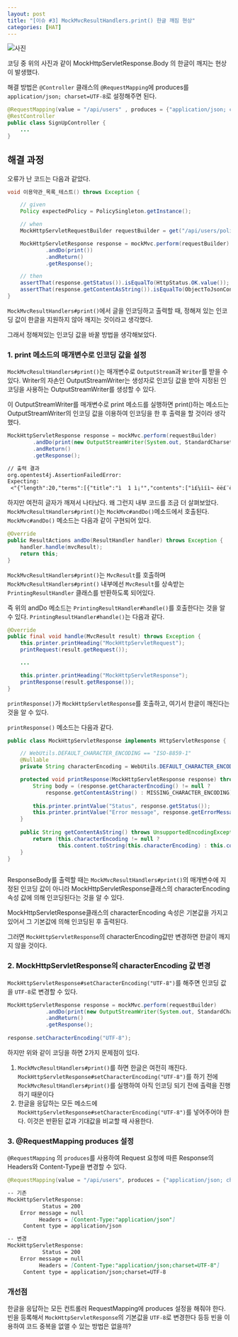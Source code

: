 ```yaml
---
layout: post
title: "[이슈 #3] MockMvcResultHandlers.print() 한글 깨짐 현상" 
categories: [HAT]
---
```




![사진](https://user-images.githubusercontent.com/56301069/92398415-7a0dc300-f163-11ea-9479-a4e77a8b80f8.png)

코딩 중 위의 사진과 같이 MockHttpServletResponse.Body 의 한글이 깨지는 
현상이 발생했다.

해결 방법은 `@Controller` 클래스의 `@RequestMapping`에 produces를 `application/json; charset=UTF-8`로 설정해주면 된다.
```java
@RequestMapping(value = "/api/users" , produces = {"application/json; charset=UTF-8"})
@RestController
public class SignUpController {
    ...
}
```
## 해결 과정
오류가 난 코드는 다음과 같았다.
```java
void 이용약관_목록_테스트() throws Exception {

    // given
    Policy expectedPolicy = PolicySingleton.getInstance();

    // when
    MockHttpServletRequestBuilder requestBuilder = get("/api/users/policy");

    MockHttpServletResponse response = mockMvc.perform(requestBuilder)
            .andDo(print())
            .andReturn()
            .getResponse();

    // then
    assertThat(response.getStatus()).isEqualTo(HttpStatus.OK.value());
    assertThat(response.getContentAsString()).isEqualTo(ObjectToJsonConverter.ObjectToJson(expectedPolicy));
}
```

`MockMvcResultHandlers#print()`에서 글을 인코딩하고 출력할 때, 정해져 있는 인코딩 값이 
한글을 지원하지 않아 깨지는 것이라고 생각했다.

그래서 정해져있는 인코딩 값을 바꿀 방법을 생각해보았다.
### 1. print 메소드의 매개변수로 인코딩 값을 설정
`MockMvcResultHandlers#print()`는 매개변수로 `OutputStream`과 `Writer`를 받을 수 있다. 
Writer의 자손인 OutputStreamWriter는 생성자로 인코딩 값을 받아 지정된 
인코딩을 사용하는 OutputStreamWriter를 생성할 수 있다. 

이 OutputStreamWriter를 매개변수로 print 메소드를 실행하면 
print()하는 메소드는 OutputStreamWriter의 인코딩 값을 이용하여 
인코딩을 한 후 출력을 할 것이라 생각했다.
```java
MockHttpServletResponse response = mockMvc.perform(requestBuilder)
        .andDo(print(new OutputStreamWriter(System.out, StandardCharsets.UTF_8)))
        .andReturn()
        .getResponse();
```

```markdown
// 출력 결과
org.opentest4j.AssertionFailedError: 
Expecting:
 <"{"length":20,"terms":[{"title":"ì  1 ì¡°","contents":["ì£¼ìíì¬ ëë£¨ê° ì ê³µíë ìë¹
```

하지만 여전히 글자가 깨져서 나타났다. 왜 그런지 내부 코드를 조금 더 살펴보았다.
`MockMvcResultHandlers#print()`는 `MockMvc#andDo()`메소드에서 호출된다.
`MockMvc#andDo()` 메소드는 다음과 같이 구현되어 있다.
```java
@Override
public ResultActions andDo(ResultHandler handler) throws Exception {
    handler.handle(mvcResult);
    return this;
}
```

`MockMvcResultHandlers#print()`는 `MvcResult`를 호출하며 `MockMvcResultHandlers#print()` 내부에선 
`MvcResult`를 상속받는 `PrintingResultHandler` 클래스를 반환하도록 되어있다.

즉 위의 andDo 메소드는 `PrintingResultHandler#handle()`를 호출한다는 것을 알 수 있다.
`PrintingResultHandler#handle()`는 다음과 같다.
```java
@Override
public final void handle(MvcResult result) throws Exception {
    this.printer.printHeading("MockHttpServletRequest");
    printRequest(result.getRequest());

    ...

    this.printer.printHeading("MockHttpServletResponse");
    printResponse(result.getResponse());
}
```

`printResponse()`가 `MockHttpServletResponse`를 호출하고, 여기서 
한글이 깨진다는 것을 알 수 있다.

`printResponse()` 메소드는 다음과 같다.
```java
public class MockHttpServletResponse implements HttpServletResponse {

    // WebUtils.DEFAULT_CHARACTER_ENCODING == "ISO-8859-1" 
    @Nullable
    private String characterEncoding = WebUtils.DEFAULT_CHARACTER_ENCODING;

    protected void printResponse(MockHttpServletResponse response) throws Exception {
        String body = (response.getCharacterEncoding() != null ?
            response.getContentAsString() : MISSING_CHARACTER_ENCODING);
    
        this.printer.printValue("Status", response.getStatus());
        this.printer.printValue("Error message", response.getErrorMessage());
    }
    
    public String getContentAsString() throws UnsupportedEncodingException {
        return (this.characterEncoding != null ?
                this.content.toString(this.characterEncoding) : this.content.toString());
    }
}
    
```
ResponseBody를 출력할 때는 `MockMvcResultHandlers#print()`의 매개변수에 지정된 인코딩 값이 아니라 
MockHttpServletResponse클래스의 characterEncoding 속성 값에 의해 인코딩된다는 것을 알 수 있다.

MockHttpServletResponse클래스의 characterEncoding 속성은 기본값을 가지고 있어서 그 기본값에 의해 
인코딩된 후 출력된다.

그러면 `MockHttpServletResponse`의 characterEncoding값만 변경하면 한글이 깨지지 않을 것이다.
### 2. MockHttpServletResponse의 characterEncoding 값 변경
`MockHttpServletResponse#setCharacterEncoding("UTF-8")`를 해주면 인코딩 값을 `UTF-8`로 변경할 수 있다.

```java
MockHttpServletResponse response = mockMvc.perform(requestBuilder)
            .andDo(print(new OutputStreamWriter(System.out, StandardCharsets.UTF_8)))
            .andReturn()
            .getResponse();
        
response.setCharacterEncoding("UTF-8");
``` 

하지만 위와 같이 코딩을 하면 2가지 문제점이 있다.
1. `MockMvcResultHandlers#print()`를 하면 한글은 여전히 깨진다. `MockHttpServletResponse#setCharacterEncoding("UTF-8")`를 하기 전에
`MockMvcResultHandlers#print()`를 실행하여 아직 인코딩 되기 전에 출력을 진행하기 때문이다
2. 한글을 응답하는 모든 메소드에 `MockHttpServletResponse#setCharacterEncoding("UTF-8")`를 넣어주어야 한다. 이것은 
반환된 값과 기대값을 비교할 때 사용한다.
### 3. @RequestMapping produces 설정
`@RequestMapping` 의 `produces`를 사용하여 Request 요청에 따른 Response의 Headers와 Content-Type을 변경할 수 있다.
```java
@RequestMapping(value = "/api/users", produces = {"application/json; charset=UTF-8"})
```

```markdown
-- 기존
MockHttpServletResponse:
           Status = 200
    Error message = null
          Headers = [Content-Type:"application/json"]
     Content type = application/json

-- 변경
MockHttpServletResponse:
           Status = 200
    Error message = null
          Headers = [Content-Type:"application/json;charset=UTF-8"]
     Content type = application/json;charset=UTF-8
```
### 개선점
한글을 응답하는 모든 컨트롤러 RequestMapping에 produces 설정을 해줘야 한다.
빈을 등록해서 `MockHttpServletResponse`의 기본값을 `UTF-8`로 변경한다 등등 빈을 
이용하여 코드 중복을 없앨 수 있는 방법은 없을까?
